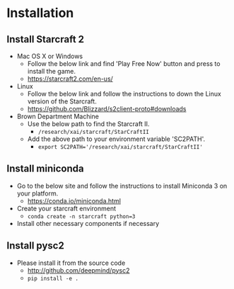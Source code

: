 # Installation

## Install Starcraft 2
 - Mac OS X or Windows
   - Follow the below link and find 'Play Free Now' button and press to install the game.
   - https://starcraft2.com/en-us/
 - Linux
   - Follow the below link and follow the instructions to down the Linux version of the Starcraft.
   - https://github.com/Blizzard/s2client-proto#downloads
 - Brown Department Machine
   - Use the below path to find the Starcraft II.
     - `/research/xai/starcraft/StarCraftII`
   - Add the above path to your environment variable 'SC2PATH'.
     - `export SC2PATH='/research/xai/starcraft/StarCraftII'`

## Install miniconda
 - Go to the below site and follow the instructions to install Miniconda 3 on your platform.
   - https://conda.io/miniconda.html
 - Create your starcraft environment
   - `conda create -n starcraft python=3`
 - Install other necessary components if necessary

## Install pysc2
 - Please install it from the source code
   - http://github.com/deepmind/pysc2
   - `pip install -e .`
